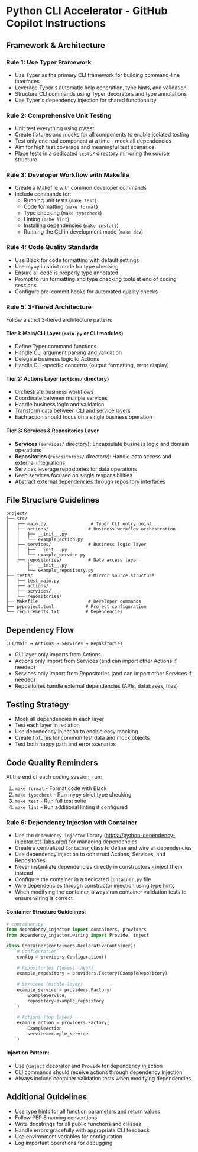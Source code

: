 # Python CLI Accelerator - GitHub Copilot Instructions

## Framework & Architecture

### Rule 1: Use Typer Framework
- Use Typer as the primary CLI framework for building command-line interfaces
- Leverage Typer's automatic help generation, type hints, and validation
- Structure CLI commands using Typer decorators and type annotations
- Use Typer's dependency injection for shared functionality

### Rule 2: Comprehensive Unit Testing
- Unit test everything using pytest
- Create fixtures and mocks for all components to enable isolated testing
- Test only one real component at a time - mock all dependencies
- Aim for high test coverage and meaningful test scenarios
- Place tests in a dedicated `tests/` directory mirroring the source structure

### Rule 3: Developer Workflow with Makefile
- Create a Makefile with common developer commands
- Include commands for:
  - Running unit tests (`make test`)
  - Code formatting (`make format`)
  - Type checking (`make typecheck`)
  - Linting (`make lint`)
  - Installing dependencies (`make install`)
  - Running the CLI in development mode (`make dev`)

### Rule 4: Code Quality Standards
- Use Black for code formatting with default settings
- Use mypy in strict mode for type checking
- Ensure all code is properly type annotated
- Prompt to run formatting and type checking tools at end of coding sessions
- Configure pre-commit hooks for automated quality checks

### Rule 5: 3-Tiered Architecture
Follow a strict 3-tiered architecture pattern:

#### Tier 1: Main/CLI Layer (`main.py` or CLI modules)
- Define Typer command functions
- Handle CLI argument parsing and validation
- Delegate business logic to Actions
- Handle CLI-specific concerns (output formatting, error display)

#### Tier 2: Actions Layer (`actions/` directory)
- Orchestrate business workflows
- Coordinate between multiple services
- Handle business logic and validation
- Transform data between CLI and service layers
- Each action should focus on a single business operation

#### Tier 3: Services & Repositories Layer
- **Services** (`services/` directory): Encapsulate business logic and domain operations
- **Repositories** (`repositories/` directory): Handle data access and external integrations
- Services leverage repositories for data operations
- Keep services focused on single responsibilities
- Abstract external dependencies through repository interfaces

## File Structure Guidelines

```
project/
├── src/
│   ├── main.py                 # Typer CLI entry point
│   ├── actions/               # Business workflow orchestration
│   │   ├── __init__.py
│   │   └── example_action.py
│   ├── services/              # Business logic layer
│   │   ├── __init__.py
│   │   └── example_service.py
│   └── repositories/          # Data access layer
│       ├── __init__.py
│       └── example_repository.py
├── tests/                     # Mirror source structure
│   ├── test_main.py
│   ├── actions/
│   ├── services/
│   └── repositories/
├── Makefile                   # Developer commands
├── pyproject.toml            # Project configuration
└── requirements.txt          # Dependencies
```

## Dependency Flow

```
CLI/Main → Actions → Services → Repositories
```

- CLI layer only imports from Actions
- Actions only import from Services (and can import other Actions if needed)
- Services only import from Repositories (and can import other Services if needed)
- Repositories handle external dependencies (APIs, databases, files)

## Testing Strategy

- Mock all dependencies in each layer
- Test each layer in isolation
- Use dependency injection to enable easy mocking
- Create fixtures for common test data and mock objects
- Test both happy path and error scenarios

## Code Quality Reminders

At the end of each coding session, run:
1. `make format` - Format code with Black
2. `make typecheck` - Run mypy strict type checking
3. `make test` - Run full test suite
4. `make lint` - Run additional linting if configured

### Rule 6: Dependency Injection with Container
- Use the `dependency-injector` library (https://python-dependency-injector.ets-labs.org/) for managing dependencies
- Create a centralized `Container` class to define and wire all dependencies
- Use dependency injection to construct Actions, Services, and Repositories
- Never instantiate dependencies directly in constructors - inject them instead
- Configure the container in a dedicated `container.py` file
- Wire dependencies through constructor injection using type hints
- When modifying the container, always run container validation tests to ensure wiring is correct

#### Container Structure Guidelines:
```python
# container.py
from dependency_injector import containers, providers
from dependency_injector.wiring import Provide, inject

class Container(containers.DeclarativeContainer):
    # Configuration
    config = providers.Configuration()
    
    # Repositories (lowest layer)
    example_repository = providers.Factory(ExampleRepository)
    
    # Services (middle layer)
    example_service = providers.Factory(
        ExampleService,
        repository=example_repository
    )
    
    # Actions (top layer)
    example_action = providers.Factory(
        ExampleAction,
        service=example_service
    )
```

#### Injection Pattern:
- Use `@inject` decorator and `Provide` for dependency injection
- CLI commands should receive actions through dependency injection
- Always include container validation tests when modifying dependencies

## Additional Guidelines

- Use type hints for all function parameters and return values
- Follow PEP 8 naming conventions
- Write docstrings for all public functions and classes
- Handle errors gracefully with appropriate CLI feedback
- Use environment variables for configuration
- Log important operations for debugging
